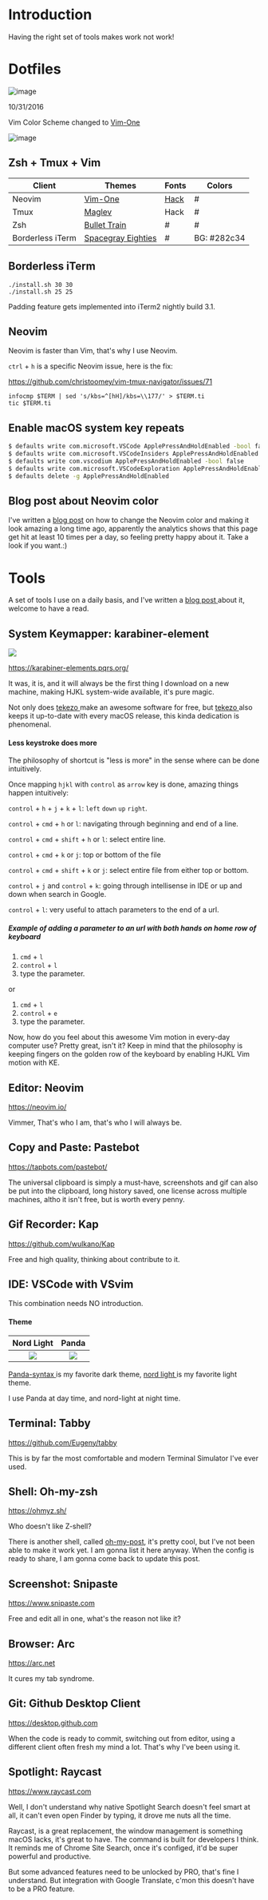# Introduction

Having the right set of tools makes work not work!

# Dotfiles

![image](./images/vim.jpg)

10/31/2016

Vim Color Scheme changed to [Vim-One](https://github.com/rakr/vim-one)

![image](./images/vim-one.jpg)

## Zsh + Tmux + Vim

| Client           | Themes                                                                     | Fonts                                  | Colors      |
| ---------------- | -------------------------------------------------------------------------- | -------------------------------------- | ----------- |
| Neovim           | [Vim-One](https://github.com/rakr/vim-one)                                 | [Hack](http://sourcefoundry.org/hack/) | #           |
| Tmux             | [Maglev](https://github.com/caiogondim/maglev)                             | Hack                                   | #           |
| Zsh              | [Bullet Train](https://github.com/caiogondim/bullet-train-oh-my-zsh-theme) | #                                      | #           |
| Borderless iTerm | [Spacegray Eighties](https://github.com/mbadolato/iTerm2-Color-Schemes)    | #                                      | BG: #282c34 |

## Borderless iTerm

    ./install.sh 30 30
    ./install.sh 25 25

Padding feature gets implemented into iTerm2 nightly build 3.1.

## Neovim

Neovim is faster than Vim, that's why I use Neovim.

`ctrl` + `h` is a specific Neovim issue, here is the fix:

https://github.com/christoomey/vim-tmux-navigator/issues/71

```
infocmp $TERM | sed 's/kbs=^[hH]/kbs=\\177/' > $TERM.ti
tic $TERM.ti

```

## Enable macOS system key repeats

```bash
$ defaults write com.microsoft.VSCode ApplePressAndHoldEnabled -bool false              # For VS Code
$ defaults write com.microsoft.VSCodeInsiders ApplePressAndHoldEnabled -bool false      # For VS Code Insider
$ defaults write com.vscodium ApplePressAndHoldEnabled -bool false                      # For VS Codium
$ defaults write com.microsoft.VSCodeExploration ApplePressAndHoldEnabled -bool false   # For VS Codium Exploration users
$ defaults delete -g ApplePressAndHoldEnabled                                           # If necessary, reset global default
```

## Blog post about Neovim color

I've written a [blog post](https://www.cyfyifanchen.com/blog/neovim-true-color) on how to change the Neovim color and making it look amazing a long time ago, apparently the analytics shows that this page get hit at least 10 times per a day, so feeling pretty happy about it. Take a look if you want.:)

# Tools

A set of tools I use on a daily basis, and I've written a [ blog post ](https://cyfyifanchen.com/blog/my-tools-my-cave) about it, welcome to have a read.

## System Keymapper: karabiner-element

![](./images/karabiner-element.png)

https://karabiner-elements.pqrs.org/

It was, it is, and it will always be the first thing I download on a new machine, making HJKL system-wide available, it's pure magic.

Not only does [ tekezo ](https://github.com/tekezo) make an awesome software for free, but [ tekezo ](https://github.com/tekezo) also keeps it up-to-date with every macOS release, this kinda dedication is phenomenal.

#### Less keystroke does more

The philosophy of shortcut is "less is more" in the sense where can be done intuitively.

Once mapping `hjkl` with `control` as `arrow` key is done, amazing things happen intuitively:

`control` + `h` + `j` + `k` + `l`: `left` `down` `up` `right`.

`control` + `cmd` + `h` or `l`: navigating through beginning and end of a line.

`control` + `cmd` + `shift` + `h` or `l`: select entire line.

`control` + `cmd` + `k` or `j`: top or bottom of the file

`control` + `cmd` + `shift` + `k` or `j`: select entire file from either top or bottom.

`control` + `j` and `control` + `k`: going through intellisense in IDE or up and down when search in Google.

`control` + `l`: very useful to attach parameters to the end of a url.

##### Example of adding a parameter to an url with both hands on home row of keyboard

1. `cmd` + `l`
2. `control` + `l`
3. type the parameter.

or

1. `cmd` + `l`
2. `control` + `e`
3. type the parameter.

Now, how do you feel about this awesome Vim motion in every-day computer use? Pretty great, isn't it? Keep in mind that the philosophy is keeping fingers on the golden row of the keyboard by enabling HJKL Vim motion with KE.

## Editor: Neovim

https://neovim.io/

Vimmer, That's who I am, that's who I will always be.

## Copy and Paste: Pastebot

https://tapbots.com/pastebot/

The universal clipboard is simply a must-have, screenshots and gif can also be put into the clipboard, long history saved, one license across multiple machines, altho it isn't free, but is worth every penny.

## Gif Recorder: Kap

https://github.com/wulkano/Kap

Free and high quality, thinking about contribute to it.

## IDE: VSCode with VSvim

This combination needs NO introduction.

#### Theme

|          Nord Light           |            Panda             |
| :---------------------------: | :--------------------------: |
| ![](./images/panda-theme.png) | ![](./images/nord-light.png) |

[ Panda-syntax ](http://panda.siamak.me/) is my favorite dark theme, [ nord light ](https://github.com/nordtheme/nord) is my favorite light theme.

I use Panda at day time, and nord-light at night time.

## Terminal: Tabby

https://github.com/Eugeny/tabby

This is by far the most comfortable and modern Terminal Simulator I've ever used.

## Shell: Oh-my-zsh

https://ohmyz.sh/

Who doesn't like Z-shell?

There is another shell, called [oh-my-post](https://ohmyposh.dev/), it's pretty cool, but I've not been able to make it work yet. I am gonna list it here anyway. When the config is ready to share, I am gonna come back to update this post.

## Screenshot: Snipaste

https://www.snipaste.com

Free and edit all in one, what's the reason not like it?

## Browser: Arc

https://arc.net

It cures my tab syndrome.

## Git: Github Desktop Client

https://desktop.github.com

When the code is ready to commit, switching out from editor, using a different client often fresh my mind a lot. That's why I've been using it.

## Spotlight: Raycast

https://www.raycast.com

Well, I don't understand why native Spotlight Search doesn't feel smart at all, it can't even open Finder by typing, it drove me nuts all the time.

Raycast, is a great replacement, the window management is something macOS lacks, it's great to have. The command is built for developers I think. It reminds me of Chrome Site Search, once it's configed, it'd be super powerful and productive.

But some advanced features need to be unlocked by PRO, that's fine I understand. But integration with Google Translate, c'mon this doesn't have to be a PRO feature.
